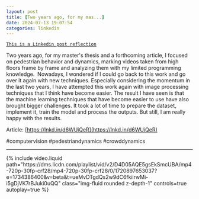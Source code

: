 ```yaml
---
layout: post
title: [Two years ago, for my mas...]
date: 2024-07-13 19:07:54
categories: linkedin
---
```


[`This is a Linkedin post reflection`](https://www.linkedin.com/feed/update/urn:li:activity:7217967999973019650)

Two years ago, for my master's thesis and a forthcoming article, I focused on pedestrian behavior and dynamics, marking videos taken from high floors frame by frame and analyzing them with my limited programming knowledge. 
Nowadays, I wondered if I could go back to this work and go over it again with new techniques. Especially considering the momentum in the last two years, I have attempted this work again with image processing techniques that I think have become easier. The result I have seen is that the machine learning techniques that have become easier to use have also brought bigger challenges. It took a lot of time to prepare the dataset, implement it, train the model and process the outputs. But still, I am really happy with the results.

Article: [https://lnkd.in/d6WUiQeR](https://lnkd.in/d6WUiQeR)

#computervision #pedestriandynamics #crowddynamics

<hr>
<div class="row mt-3">
<div class="col-sm mt-3 mt-md-0">{% include video.liquid path="https://dms.licdn.com/playlist/vid/v2/D4D05AQE5gsEkSmcUBA/mp4-720p-30fp-crf28/mp4-720p-30fp-crf28/0/1720897653037?e=1734386400&v=beta&t=ueMvDTgdQs2w9dC6fkiirwMi-i5gDjVK7rBJuki0uQQ" class="img-fluid rounded z-depth-1" controls=true autoplay=true %}</div>


</div>
